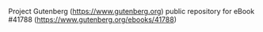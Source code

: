Project Gutenberg (https://www.gutenberg.org) public repository for eBook #41788 (https://www.gutenberg.org/ebooks/41788)
